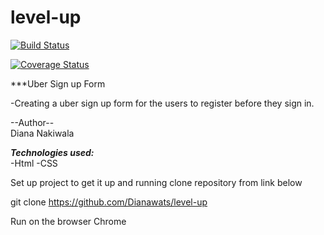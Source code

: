 # level-up

[![Build Status](https://travis-ci.org/Dianawats/level-up.svg?branch=develop)](https://travis-ci.org/Dianawats/level-up)

[![Coverage Status](https://coveralls.io/repos/github/Dianawats/level-up/badge.svg?branch=level-up)](https://coveralls.io/github/Dianawats/level-up?level-up)

***Uber Sign up Form

-Creating a uber sign up form for the users to register before they sign in.

--Author--
<BR>
Diana Nakiwala

***Technologies used:*** <br>
-Html
-CSS

Set up project to get it up and running
clone repository from link below<BR>

git clone https://github.com/Dianawats/level-up

Run on the browser 
Chrome


